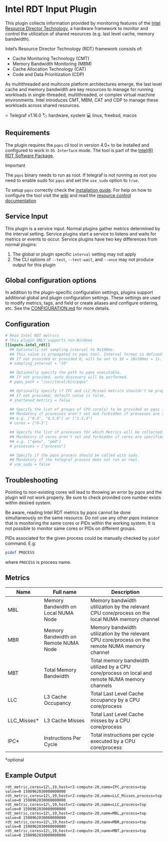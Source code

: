 # Intel RDT Input Plugin

This plugin collects information provided by monitoring features of the
[Intel Resource Director Technology][rdt], a hardware framework to monitor and
control the utilization of shared resources (e.g. last level cache,
memory bandwidth).

Intel’s Resource Director Technology (RDT) framework consists of:

- Cache Monitoring Technology (CMT)
- Memory Bandwidth Monitoring (MBM)
- Cache Allocation Technology (CAT)
- Code and Data Prioritization (CDP)

As multithreaded and multicore platform architectures emerge, the last level
cache and memory bandwidth are key resources to manage for running workloads in
single-threaded, multithreaded, or complex virtual machine environments. Intel
introduces CMT, MBM, CAT and CDP to manage these workloads across shared
resources.

⭐ Telegraf v1.16.0
🏷️ hardware, system
💻 linux, freebsd, macos

[rdt]: https://www.intel.com/content/www/us/en/architecture-and-technology/resource-director-technology.html

## Requirements

The plugin requires the `pqos` cli tool in version 4.0+ to be installed and
configured to work in `OS Interface` mode. The tool is part of the
[Intel(R) RDT Software Package][cmt_cat].

> [!IMPORTANT]
> The `pqos` binary needs to run as root. If telegraf is not running as root
> you need to enable sudo for `pqos` and set the `use_sudo` option to `true`.

To setup `pqos` correctly check the [installation guide][install]. For help on
how to configure the tool visit the [wiki][wiki] and read the
[resource control documentation][resctl]

[cmt_cat]: https://github.com/intel/intel-cmt-cat
[install]: https://github.com/intel/intel-cmt-cat/blob/master/INSTALL
[wiki]: https://github.com/intel/intel-cmt-cat/wiki
[resctl]: https://github.com/intel/intel-cmt-cat/wiki/resctrl

## Service Input <!-- @/docs/includes/service_input.md -->

This plugin is a service input. Normal plugins gather metrics determined by the
interval setting. Service plugins start a service to listens and waits for
metrics or events to occur. Service plugins have two key differences from
normal plugins:

1. The global or plugin specific `interval` setting may not apply
2. The CLI options of `--test`, `--test-wait`, and `--once` may not produce
   output for this plugin

## Global configuration options <!-- @/docs/includes/plugin_config.md -->

In addition to the plugin-specific configuration settings, plugins support
additional global and plugin configuration settings. These settings are used to
modify metrics, tags, and field or create aliases and configure ordering, etc.
See the [CONFIGURATION.md][CONFIGURATION.md] for more details.

[CONFIGURATION.md]: ../../../docs/CONFIGURATION.md#plugins

## Configuration

```toml @sample.conf
# Read Intel RDT metrics
# This plugin ONLY supports non-Windows
[[inputs.intel_rdt]]
  ## Optionally set sampling interval to Nx100ms.
  ## This value is propagated to pqos tool. Interval format is defined by pqos itself.
  ## If not provided or provided 0, will be set to 10 = 10x100ms = 1s.
  # sampling_interval = "10"

  ## Optionally specify the path to pqos executable.
  ## If not provided, auto discovery will be performed.
  # pqos_path = "/usr/local/bin/pqos"

  ## Optionally specify if IPC and LLC_Misses metrics shouldn't be propagated.
  ## If not provided, default value is false.
  # shortened_metrics = false

  ## Specify the list of groups of CPU core(s) to be provided as pqos input.
  ## Mandatory if processes aren't set and forbidden if processes are specified.
  ## e.g. ["0-3", "4,5,6"] or ["1-3,4"]
  # cores = ["0-3"]

  ## Specify the list of processes for which Metrics will be collected.
  ## Mandatory if cores aren't set and forbidden if cores are specified.
  ## e.g. ["qemu", "pmd"]
  # processes = ["process"]

  ## Specify if the pqos process should be called with sudo.
  ## Mandatory if the telegraf process does not run as root.
  # use_sudo = false
```

## Troubleshooting

Pointing to non-existing cores will lead to throwing an error by _pqos_ and the
plugin will not work properly. Be sure to check provided core number exists
within desired system.

Be aware, reading Intel RDT metrics by _pqos_ cannot be done simultaneously on
the same resource.  Do not use any other _pqos_ instance that is monitoring the
same cores or PIDs within the working system.  It is not possible to monitor
same cores or PIDs on different groups.

PIDs associated for the given process could be manually checked by `pidof`
command. E.g:

```sh
pidof PROCESS
```

where `PROCESS` is process name.

## Metrics

| Name          | Full name                                     | Description |
|---------------|-----------------------------------------------|-------------|
| MBL           | Memory Bandwidth on Local NUMA Node  |     Memory bandwidth utilization by the relevant CPU core/process on the local NUMA memory channel        |
| MBR           | Memory Bandwidth on Remote NUMA Node |     Memory bandwidth utilization by the relevant CPU core/process on the remote NUMA memory channel        |
| MBT           | Total Memory Bandwidth               |     Total memory bandwidth utilized by a CPU core/process on local and remote NUMA memory channels        |
| LLC           | L3 Cache Occupancy                   |     Total Last Level Cache occupancy by a CPU core/process         |
| LLC_Misses*    | L3 Cache Misses                      |    Total Last Level Cache misses by a CPU core/process       |
| IPC*           | Instructions Per Cycle               |     Total instructions per cycle executed by a CPU core/process        |

*optional

## Example Output

```text
rdt_metric,cores=12\,19,host=r2-compute-20,name=IPC,process=top value=0 1598962030000000000
rdt_metric,cores=12\,19,host=r2-compute-20,name=LLC_Misses,process=top value=0 1598962030000000000
rdt_metric,cores=12\,19,host=r2-compute-20,name=LLC,process=top value=0 1598962030000000000
rdt_metric,cores=12\,19,host=r2-compute-20,name=MBL,process=top value=0 1598962030000000000
rdt_metric,cores=12\,19,host=r2-compute-20,name=MBR,process=top value=0 1598962030000000000
rdt_metric,cores=12\,19,host=r2-compute-20,name=MBT,process=top value=0 1598962030000000000
```
